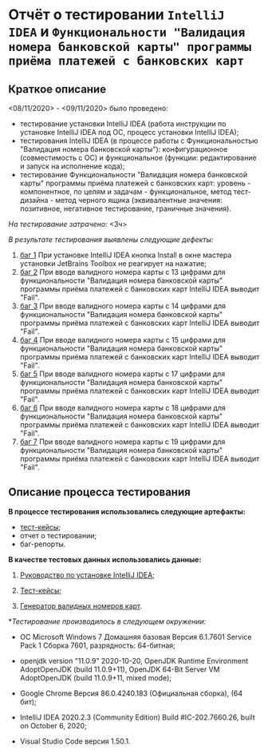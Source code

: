 # **Отчёт о тестировании `IntelliJ IDEA` и `Функциональности "Валидация номера банковской карты" программы приёма платежей с банковских карт `**

## **Краткое описание**

<08/11/2020> - <09/11/2020> было проведено:
- тестирование установки IntelliJ IDEA (работа инструкции по установке IntelliJ IDEA под ОС, процесс установки IntelliJ IDEA);
- тестирования IntelliJ IDEA (в процессе работы с Функциональностью "Валидация номера банковской карты"):  конфигурационное (совместимость с ОС) и функциональное  (функции: редактирование и запуск на исполнение кода); 
- тестирование  Функциональности "Валидация номера банковской карты" программы приёма платежей с банковских карт: уровень - компонентное, по целям и задачам - функциональное, метод тест-дизайна - метод черного ящика (эквивалентные значения: позитивное, негативное тестирование, граничные значения).

*На тестирование затрачено:* <3ч>

*В результате тестирования выявлены следующие дефекты:*
1. [баг 1](https://github.com/Nazilyash/HomeWorkJava1.1.2/issues/1) При установке IntelliJ IDEA кнопка Install в окне мастера установки JetBrains Toolbox не реагирует на нажатие;
1. [баг 2](https://github.com/Nazilyash/HomeWorkJava1.1.2/issues/2) При вводе валидного номера карты с 13 цифрами для функциональности "Валидация номера банковской карты" программы приёма платежей с банковских карт IntelliJ IDEA выводит "Fail".
1. [баг 3](https://github.com/Nazilyash/HomeWorkJava1.1.2/issues/3) При вводе валидного номера карты с 14 цифрами для функциональности "Валидация номера банковской карты" программы приёма платежей с банковских карт IntelliJ IDEA выводит "Fail".
1. [баг 4](https://github.com/Nazilyash/HomeWorkJava1.1.2/issues/4) При вводе валидного номера карты с 15 цифрами для функциональности "Валидация номера банковской карты" программы приёма платежей с банковских карт IntelliJ IDEA выводит "Fail".
1. [баг 5](https://github.com/Nazilyash/HomeWorkJava1.1.2/issues/5) При вводе валидного номера карты с 17 цифрами для функциональности "Валидация номера банковской карты" программы приёма платежей с банковских карт IntelliJ IDEA выводит "Fail".
1. [баг 6](https://github.com/Nazilyash/HomeWorkJava1.1.2/issues/6) При вводе валидного номера карты с 18 цифрами для функциональности "Валидация номера банковской карты" программы приёма платежей с банковских карт IntelliJ IDEA выводит "Fail".
1. [баг 7](https://github.com/Nazilyash/HomeWorkJava1.1.2/issues/7) При вводе валидного номера карты с 19 цифрами для функциональности "Валидация номера банковской карты" программы приёма платежей с банковских карт IntelliJ IDEA выводит "Fail".


## **Описание процесса тестирования**

**В процессе тестирования использовались следующие артефакты:**

- [тест-кейсы](https://github.com/Nazilyash/HomeWorkJava1.1.2/blob/master/test-cases.xlsx);
- отчет о тестировании;   
- баг-репорты.


**В качестве тестовых данных использовались данные:**

1. [Руководство по установке IntelliJ IDEA](https://github.com/netology-code/javaqa-homeworks/blob/master/intro/idea.md);

1. [Тест-кейсы]();

1. [Генератор валидных номеров карт](https://www.freeformatter.com/credit-card-number-generator-validator.html).


**Тестирование производилось в следующем окружении:*

- ОС Microsoft Windows 7 Домашняя базовая Версия 6.1.7601 Service Pack 1 Сборка 7601, разрядность: 64-битная;

- openjdk version "11.0.9" 2020-10-20, OpenJDK Runtime Environment AdoptOpenJDK (build 11.0.9+11),
OpenJDK 64-Bit Server VM AdoptOpenJDK (build 11.0.9+11, mixed mode);

- Google Chrome Версия 86.0.4240.183 (Официальная сборка), (64 бит);

- IntelliJ IDEA 2020.2.3 (Community Edition) Build #IC-202.7660.26, built on October 6, 2020;

- Visual Studio Code версия 1.50.1.